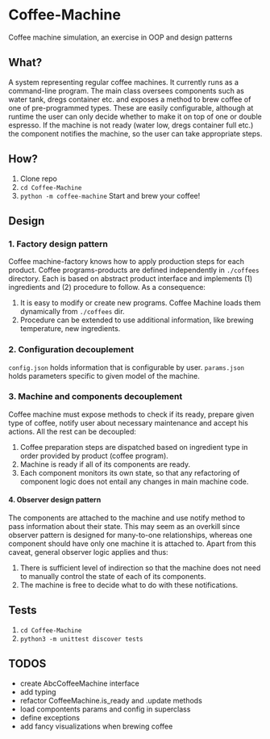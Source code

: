 # Coffee-Machine
Coffee machine simulation, an exercise in OOP and design patterns

## What?

A system representing regular coffee machines. It currently runs
as a command-line program. The main class oversees components
such as water tank, dregs container etc. and exposes a method to
brew coffee of one of pre-programmed types. These are easily
configurable, although at runtime the user can only decide
whether to make it on top of one or double espresso. If the machine
is not ready (water low, dregs container full etc.) the component notifies
the machine, so the user can take appropriate steps.

## How?
1. Clone repo
2. `cd Coffee-Machine`
3. `python -m coffee-machine`
Start and brew your coffee!

## Design

### 1. Factory design pattern

Coffee machine-factory knows how to apply production steps for each product.
Coffee programs-products are defined independently in `./coffees` directory.
Each is based on abstract product interface and implements
(1) ingredients and (2) procedure to follow. As a consequence:<br>
1. It is easy to modify or create new programs.
Coffee Machine loads them dynamically from `./coffees` dir.
2. Procedure can be extended to use additional information,
like brewing temperature, new ingredients.

### 2. Configuration decouplement

`config.json` holds information that is configurable by user.
`params.json` holds parameters specific to given model of the machine.

### 3. Machine and components decouplement

Coffee machine must expose methods to check if its ready,
prepare given type of coffee, notify user
about necessary maintenance and accept his actions.
All the rest can be decoupled:
1. Coffee preparation steps are dispatched based on
ingredient type in order provided by product (coffee program).
2. Machine is ready if all of its components are ready.
3. Each component monitors its own state, so that
any refactoring of component logic does not entail
any changes in main machine code.

#### 4. Observer design pattern

The components are attached to the machine and use notify method
to pass information about their state. This may seem as
an overkill since observer pattern is designed for many-to-one
relationships, whereas one component should have only one machine
it is attached to. Apart from this caveat, general observer logic
applies and thus:
1. There is sufficient level of indirection so that the machine
does not need to manually control the state of each of its components.
2. The machine is free to decide what to do with these notifications.

## Tests
1. `cd Coffee-Machine`
2. `python3 -m unittest discover tests`

## TODOS

* create AbcCoffeeMachine interface
* add typing
* refactor CoffeeMachine.is_ready and .update methods
* load compontents params and config in superclass
* define exceptions
* add fancy visualizations when brewing coffee